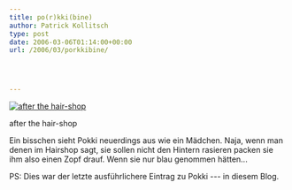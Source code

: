 ```yaml
---
title: po(r)kki(bine)
author: Patrick Kollitsch
type: post
date: 2006-03-06T01:14:00+00:00
url: /2006/03/porkkibine/




---
```

<div class="flickr">
  <a href="http://www.flickr.com/photos/schreibblogade/108556487/" title="after the hair-shop"><img src="//static.flickr.com/39/108556487_118c23271b.jpg" alt="after the hair-shop" /></a></p> 
  
  <p>
    after the hair-shop
  </p>
</div>

Ein bisschen sieht Pokki neuerdings aus wie ein Mädchen. Naja, wenn man denen im Hairshop sagt, sie sollen nicht den Hintern rasieren packen sie ihm also einen Zopf drauf. Wenn sie nur blau genommen hätten...

PS: Dies war der letzte ausführlichere Eintrag zu Pokki --- in diesem Blog.
